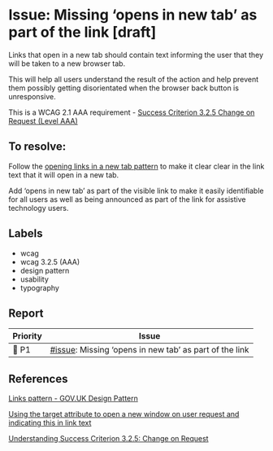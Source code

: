 # Issue:  Missing ‘opens in new tab’ as part of the link [draft]

Links that open in a new tab should contain text informing the user that they will be taken to a new browser tab. 

This will help all users understand the result of the action and help prevent them possibly getting disorientated when the browser back button is unresponsive.

This is a WCAG 2.1 AAA requirement - [Success Criterion 3.2.5 Change on Request (Level AAA)](https://www.w3.org/WAI/WCAG21/Understanding/change-on-request)

## To resolve:

Follow the [opening links in a new tab pattern](https://design-system.service.gov.uk/styles/typography/#opening-links-in-a-new-tab) to make it clear clear in the link text that it will open in a new tab.

Add ‘opens in new tab’ as part of the visible link to make it easily identifiable for all users as well as being announced as part of the link for assistive technology users.

## Labels

* wcag
* wcag 3.2.5 (AAA)
* design pattern
* usability
* typography


## Report

| Priority | Issue |
| -------- | ----- |
| 🔴 P1    | [#issue](): Missing ‘opens in new tab’ as part of the link |

## References

[Links pattern - GOV.UK Design Pattern](https://design-system.service.gov.uk/styles/typography/#links)

[Using the target attribute to open a new window on user request and indicating this in link text](https://www.w3.org/WAI/WCAG21/Techniques/html/H83)

[Understanding Success Criterion 3.2.5: Change on Request](https://www.w3.org/WAI/WCAG21/Understanding/change-on-request)

